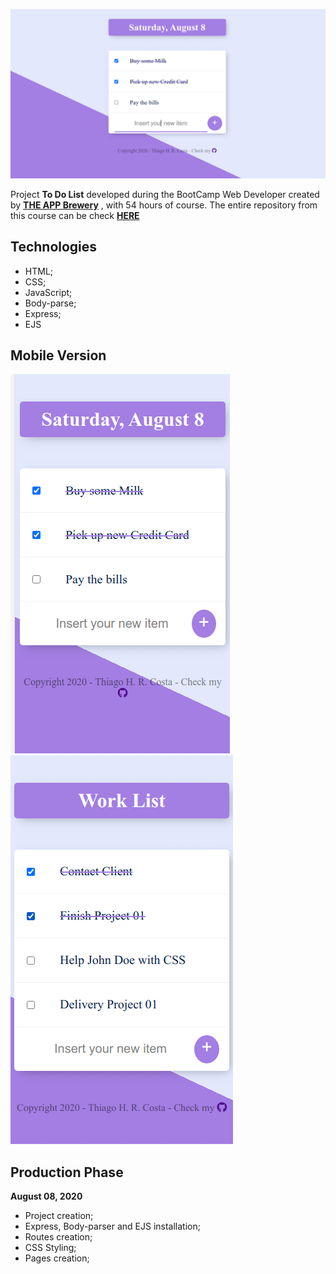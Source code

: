 

![ToDoListMainBanner](https://github.com/thiagohrcosta/ToDoList/blob/master/public/images/toDoList1.png?raw=true)

Project **To Do List** developed during the BootCamp Web Developer created by **[THE APP Brewery](https://www.appbrewery.co/)** ,  with 54 hours of course. The entire repository from this course can be check  **[HERE](https://github.com/thiagohrcosta/CursosDesenvolvimentoWeb/tree/master/webDevelopment)**

## Technologies
- HTML;
- CSS;
- JavaScript;
- Body-parse;
- Express;
- EJS

## Mobile Version
![enter image description here](https://github.com/thiagohrcosta/ToDoList/blob/master/public/images/toDoList2.png?raw=true)  ![enter image description here](https://github.com/thiagohrcosta/ToDoList/blob/master/public/images/toDoList3.png?raw=true) 

## Production Phase
**August 08, 2020**
- Project creation;
- Express, Body-parser and EJS installation;
- Routes creation;
- CSS Styling;
- Pages creation;
